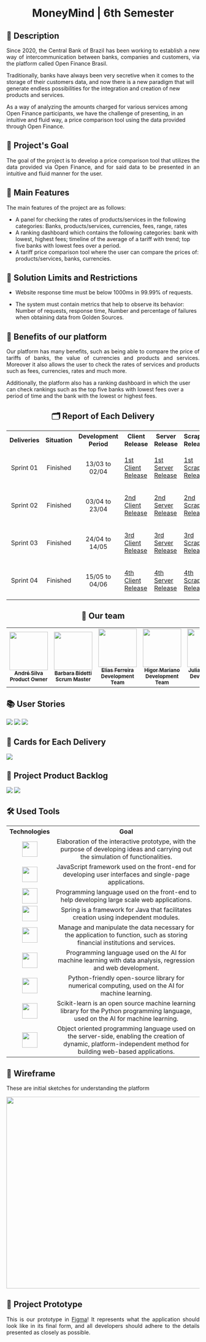 <h1 align="center">MoneyMind | 6th Semester</h1>

<h2>📖 Description</h2>
      
<p align="justify"> Since 2020, the Central Bank of Brazil has been working to establish a new way of
intercommunication between banks, companies and customers, via the platform called Open Finance Brasil.

Traditionally, banks have always been very secretive when it comes to the
storage of their customers data, and now there is a new paradigm that will generate endless possibilities for the integration and creation of new products and services.

As a way of analyzing the amounts charged for various services among Open Finance participants, we have the challenge of presenting, in an intuitive and fluid way, a price comparison tool using the data provided through Open Finance.</p>

<h2>🎯 Project's Goal</h2>

<p align="justify">The goal of the project is to develop a price comparison tool that utilizes the data provided via Open Finance, and for said data to be presented in an intuitive and fluid manner for the user.</p>

<h2>🎁 Main Features</h2>      
              
<p align="justify">The main features of the project are as follows:
       
* A panel for checking the rates of products/services in the following categories: Banks, products/services, currencies, fees, range, rates
* A ranking dashboard which contains the following categories: bank with lowest, highest fees; timeline of the average of a tariff with trend; top five banks with lowest fees over a period.
* A tariff price comparison tool where the user can compare the prices of: products/services, banks, currencies.</p>
       
<h2>🚫 Solution Limits and Restrictions</h2>

<p align="justify">

- Website response time must be below 1000ms in 99.99% of requests.

- The system must contain metrics that help to observe its behavior: Number of requests, response time, Number and percentage of failures when obtaining data from Golden Sources. </p>
<h2>🚀 Benefits of our platform</h2>

<p align="justify"> Our platform has many benefits, such as being able to compare the price of tariffs of banks, the value of currencies and products and services. Moreover it also allows the user to check the rates of services and products such as fees, currencies, rates and much more.

Additionally, the platform also has a ranking dashboard in which the user can check rankings such as the top five banks with lowest fees over a period of time and the bank with the lowest or highest fees. </p>

<h2 align="center">🗂 Report of Each Delivery</h2>

<table align="center">
    <tr>
        <th align="center">Deliveries</th>
        <th align="center">Situation</th>
        <th align="center">Development Period</th>
        <th align="center">Client Release</th>
        <th align="center">Server Release</th>
        <th align="center">Scraper Release</th>
        <th align="center">Sprint</th>
    </tr>
        <td align="center">Sprint 01</td> 
        <td align="center">Finished</td>
        <td align="center">13/03 to 02/04</td>
        <td align="center"><p align="justify"><a href="https://github.com/ThomasPalma1/FatecAPI-Client/releases/tag/v0.1">1st Client Release</a></p></td>
        <td align="center"><p align="justify"><a href="https://github.com/ThomasPalma1/FatecAPI-Server/releases/tag/v0.1">1st Server Release</a></p></td>
        <td align="center"><p align="justify"><a href="https://github.com/ThomasPalma1/FatecAPI-Scraper/releases/tag/v0.1">1st Scraper Release</a></p></td>
        <td align="center"><p align="justify"><a href="https://github.com/Barbara-BB/FatecAPI-06/blob/main/docs/readme_sprint/sprint1.md">Sprint 1</a></p></td>
     <tr>
        <td align="center">Sprint 02</td>
        <td align="center">Finished</td>
        <td align="center">03/04 to 23/04</td>
        <td align="center"><p align="justify"><a href="https://github.com/ThomasPalma1/FatecAPI-Client/releases/tag/v0.2">2nd Client Release</a></p></td>
        <td align="center"><p align="justify"><a href="https://github.com/ThomasPalma1/FatecAPI-Server/releases/tag/v0.2">2nd Server Release</a></p></td>
        <td align="center"><p align="justify"><a href="https://github.com/ThomasPalma1/FatecAPI-Scraper/releases/tag/v0.2">2nd Scraper Release</a></p></td>
        <td align="center"><p align="justify"><a href="https://github.com/Barbara-BB/FatecAPI-06/blob/main/docs/readme_sprint/sprint2.md">Sprint 2</a></p></td>
    </tr>
         <tr>
        <td align="center">Sprint 03</td>
        <td align="center">Finished</td>
        <td align="center">24/04 to 14/05</td>
        <td align="center"><p align="justify"><a href="https://github.com/ThomasPalma1/FatecAPI-Client/releases/tag/v0.3">3rd Client Release</a></p></td>
        <td align="center"><p align="justify"><a href="https://github.com/ThomasPalma1/FatecAPI-Server/releases/tag/v0.3">3rd Server Release</a></p></td>
        <td align="center"><p align="justify"><a href="https://github.com/ThomasPalma1/FatecAPI-Scraper/releases/tag/v0.3">3rd Scraper Release</a></p></td>
        <td align="center"><p align="justify"><a href="https://github.com/Barbara-BB/FatecAPI-06/blob/main/docs/readme_sprint/sprint3.md">Sprint 3</a></p></td>
    </tr>
          <tr>
        <td align="center">Sprint 04</td>
        <td align="center">Finished</td>
        <td align="center">15/05 to 04/06</td>
        <td align="center"><p align="justify"><a href="https://github.com/ThomasPalma1/FatecAPI-Client/releases/tag/v0.4">4th Client Release</a></p></td>
        <td align="center"><p align="justify"><a href="https://github.com/ThomasPalma1/FatecAPI-Server/releases/tag/v0.4">4th Server Release</a></p></td>
        <td align="center"><p align="justify"><a href="https://github.com/ThomasPalma1/FatecAPI-Scraper/releases/tag/v0.4">4th Scraper Release</a></p></td>
        <td align="center"><p align="justify"><a href="https://github.com/Barbara-BB/FatecAPI-06/blob/main/docs/readme_sprint/sprint4.md">Sprint 4</a></p></td>
    </tr>
 
        
    
</table>
       
<h2 align="center">👥 Our team</h2>
              
<table align="center">
    <tr>
        <td align="center">
            <a href="https://www.linkedin.com/in/andr%C3%A9-da-silva-e-silva-63a4621ba/">
                <img src="https://avatars.githubusercontent.com/u/71703515?v=4" width="100px;" alt="" /><br />
                <sub><b>André Silva</b></sub>
            </a>
            <br />
            <sub><b>Product Owner</b></sub>
        </td>
        <td align="center">
            <a href="https://br.linkedin.com/in/barbara-bidetti-bb910a1b3">
                <img src="https://avatars.githubusercontent.com/u/60778277?v=4" width="100px;" alt="" /><br />
                <sub><b>Barbara Bidetti</b></sub>
            </a>
            <br />
            <sub><b>Scrum Master</b></sub>
        </td>
        <td align="center">
            <a href="https://www.linkedin.com/in/elias-ferreira-525ba41b6">
                <img src="https://avatars.githubusercontent.com/u/71013006?v=4" width="100px;" alt="" /><br />
                <sub><b>Elias Ferreira</b></sub>
            </a>
            <br />
            <sub><b>Development Team</b></sub>
        </td>
        <td align="center">
            <a href="https://www.linkedin.com/in/higor-mariano-5587b81b8/">
                <img src="https://avatars.githubusercontent.com/u/72944799?v=4" width="100px;" alt="" /><br />
                <sub><b>Higor Mariano</b></sub>
            </a>
            <br />
            <sub><b>Development Team</b></sub>
         </td>
         <td align="center">
            <a href="https://www.linkedin.com/in/juliane-freitas-9b6287163">
                <img src="https://avatars.githubusercontent.com/u/70216694?v=4" width="100px;" alt="" /><br />
                <sub><b>Juliane Freitas</b></sub>
            </a>
            <br />
            <sub><b>Development Team</b></sub>
        </td>
        <td align="center">
           <a href="https://www.linkedin.com/in/pedro-ferreira-6a8417190/">
                <img src="https://avatars.githubusercontent.com/u/70727334?v=4" width="100px;" alt="" /><br />
                <sub><b>Pedro Ferreira</b></sub>
           </a>
          <br />
            <sub><b>Development Team</b></sub>
        </td>
        <td align="center">
            <a href="https://www.linkedin.com/in/thomas-palma-0764b81b3/">
                <img src="https://avatars.githubusercontent.com/u/66331874?v=4" width="100px;" alt="" /><br />
                <sub><b>Thomas Palma</b></sub>
            </a>
            <br />
            <sub><b>Development Team</b></sub>
        </td>
    </tr>
</table>

<h2>📚 User Stories</h2>

<img src="https://github.com/Barbara-BB/FatecAPI-06/blob/main/docs/User%20Stories_pg1.png">
<img src="https://github.com/Barbara-BB/FatecAPI-06/blob/main/docs/User%20Stories_pg2.png">
<img src="https://github.com/Barbara-BB/FatecAPI-06/blob/main/docs/User%20Stories_pg3.png">

<h2>📅 Cards for Each Delivery</h2>

<img src="https://github.com/Barbara-BB/FatecAPI-06/blob/main/docs/cards.PNG">

<h2>📌 Project Product Backlog</h2>

<img src="https://github.com/Barbara-BB/FatecAPI-06/blob/main/docs/product_backlog_pg1.png">
<img src="https://github.com/Barbara-BB/FatecAPI-06/blob/main/docs/product_backlog_pg2.png">

<h2>🛠 Used Tools</h2>

<table>
    <tr>
        <th align="center">Technologies</th>
        <th align="center">Goal</th>
    </tr>
    <tr>
        <td align="center"><img src="https://cdn.jsdelivr.net/gh/devicons/devicon/icons/figma/figma-original.svg" width="40" height="40"></td>
        <td align="center">Elaboration of the interactive prototype, with the purpose of developing ideas and carrying out the simulation of functionalities.</td>
    </tr>
    <tr>
        <td align="center"><img src="https://icongr.am/devicon/vuejs-original.svg?size=128&color=currentColor" width="40" height="40"</td>
        <td align="center">JavaScript framework used on the front-end for developing user interfaces and single-page applications.</td>
    </tr>
    <tr>
        <td align="center"><img src="https://icongr.am/devicon/typescript-plain.svg?size=128&color=currentColor" width="40" height="40"/></td>
        <td align="center">Programming language used on the front-end to help developing large scale web applications.</td>
    </tr>
    <tr>
        <td align="center"><img src="https://cdn.jsdelivr.net/gh/devicons/devicon/icons/spring/spring-original.svg" width="40" height="40"/></td>
        <td align="center">Spring is a framework for Java that facilitates creation using independent modules.</td>
    </tr>
    <tr>
        <td align="center"><img src="https://cdn.jsdelivr.net/gh/devicons/devicon/icons/postgresql/postgresql-original.svg" width="40" height="40"/></td>
        <td align="center">Manage and manipulate the data necessary for the application to function, such as storing financial institutions and services.</td>
    </tr>
    <tr>
        <td align="center"><img src="https://cdn.jsdelivr.net/gh/devicons/devicon/icons/python/python-original.svg" width="40" height="40"/></td>
        <td align="center">Programming language used on the AI for machine learning with data analysis, regression and web development.</td>
    </tr>
    <tr>
        <td align="center"><img src="https://cdn.jsdelivr.net/gh/devicons/devicon/icons/tensorflow/tensorflow-original.svg" width="40" height="40"/></td>
        <td align="center">Python-friendly open-source library for numerical computing, used on the AI for machine learning.</td>
    </tr>
    <tr>
        <td align="center"><img src="https://upload.wikimedia.org/wikipedia/commons/0/05/Scikit_learn_logo_small.svg" width="40" height="40"/></td>
        <td align="center">Scikit-learn is an open source machine learning library for the Python programming language, used on the AI for machine learning.</td>
    </tr>
    <tr>
        <td align="center"><img src="https://icongr.am/devicon/java-original.svg?size=128&color=currentColor" width="40" height="40"/></td>
        <td align="center">Object oriented programming language used on the server-side, enabling the creation of dynamic, platform-independent method for building web-based applications.</td>
    </tr>
</table>

<h2>🎨 Wireframe</h2>
<p>These are initial sketches for understanding the platform</p>

<img src="https://github.com/Barbara-BB/FatecAPI-06/blob/main/docs/wireframe.gif" width="800" height="500"/>

<h2>🚧 Project Prototype</h2>

<p align="justify"> This is our prototype in <a href="https://www.figma.com/proto/jMCu3TlAj0V2WdrlGG78fS/Money-Mind?node-id=293-845&scaling=contain&page-id=0%3A1&starting-point-node-id=293%3A845">Figma</a>! It represents what the application should look like in its final form, and all developers should adhere to the details presented as closely as possible.</p>

<div align="center">
    <h3 align="center">
        <img src="https://github.com/Barbara-BB/FatecAPI-06/blob/main/docs/login.gif" alt="" /><br />
        <img src="https://github.com/Barbara-BB/FatecAPI-06/blob/main/docs/dashboard.gif" alt="" /><br />
        <img src="https://github.com/Barbara-BB/FatecAPI-06/blob/main/docs/painel.gif" alt="" /><br />
        <img src="https://github.com/Barbara-BB/FatecAPI-06/blob/main/docs/comparador.gif" alt="" /><br />
    </h3>
</div>
